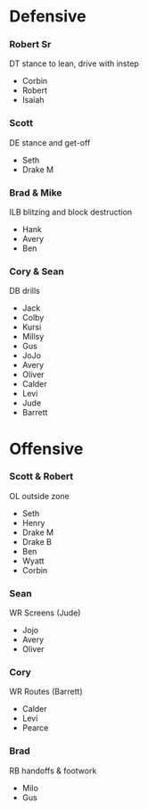 # Defensive

### Robert Sr

DT stance to lean, drive with instep
- Corbin
- Robert
- Isaiah
### Scott

DE stance and get-off
- Seth
- Drake M

### Brad  & Mike

ILB blitzing and block destruction
- Hank
- Avery
- Ben

### Cory & Sean

DB drills
- Jack
- Colby
- Kursi
- Millsy
- Gus
- JoJo
- Avery
- Oliver
- Calder
- Levi
- Jude
- Barrett

# Offensive

### Scott & Robert

OL outside zone
- Seth
- Henry
- Drake M
- Drake B
- Ben
- Wyatt
- Corbin

### Sean

WR Screens (Jude)
- Jojo
- Avery
- Oliver

### Cory

WR Routes (Barrett)
- Calder
- Levi
- Pearce

### Brad

RB handoffs & footwork
- Milo
- Gus
